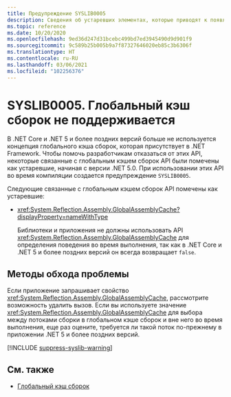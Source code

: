 ```yaml
---
title: Предупреждение SYSLIB0005
description: Сведения об устаревших элементах, которые приводят к появлению предупреждения во время компиляции SYSLIB0005.
ms.topic: reference
ms.date: 10/20/2020
ms.openlocfilehash: 9ed36d247d31bcebc499bd7ed3945490d9d901f9
ms.sourcegitcommit: 9c589b25b005b9a7f87327646020eb85c3b6306f
ms.translationtype: HT
ms.contentlocale: ru-RU
ms.lasthandoff: 03/06/2021
ms.locfileid: "102256376"
---
```

# <a name="syslib0005-the-global-assembly-cache-gac-is-not-supported"></a>SYSLIB0005. Глобальный кэш сборок не поддерживается

В .NET Core и .NET 5 и более поздних версий больше не используется концепция глобального кэша сборок, которая присутствует в .NET Framework. Чтобы помочь разработчикам отказаться от этих API, некоторые связанные с глобальным кэшем сборок API были помечены как устаревшие, начиная с версии .NET 5.0. При использовании этих API во время компиляции создается предупреждение `SYSLIB0005`.

Следующие связанные с глобальным кэшем сборок API помечены как устаревшие:

- <xref:System.Reflection.Assembly.GlobalAssemblyCache?displayProperty=nameWithType>

  Библиотеки и приложения не должны использовать API <xref:System.Reflection.Assembly.GlobalAssemblyCache> для определения поведения во время выполнения, так как в .NET Core и .NET 5 и более поздних версий он всегда возвращает `false`.

## <a name="workarounds"></a>Методы обхода проблемы

Если приложение запрашивает свойство <xref:System.Reflection.Assembly.GlobalAssemblyCache>, рассмотрите возможность удалить вызов. Если вы используете значение <xref:System.Reflection.Assembly.GlobalAssemblyCache> для выбора между потоками сборки в глобальном кэше сборок и вне него во время выполнения, еще раз оцените, требуется ли такой поток по-прежнему в приложении .NET 5 и более поздних версий.

[!INCLUDE [suppress-syslib-warning](../../../../includes/suppress-syslib-warning.md)]

## <a name="see-also"></a>См. также

- [Глобальный кэш сборок](../../../framework/app-domains/gac.md)
